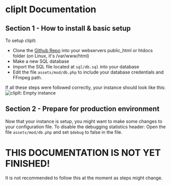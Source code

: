 # clipIt Documentation
## Section 1 - How to install & basic setup
To setup clipIt:
- Clone the [Github Repo](https://github.com/catrilldev/revtube) into your webservers public_html or htdocs folder (on Linux, it's /var/www/html)
- Make a new SQL database
- Import the SQL file located at `sql/db.sql` into your database
- Edit the file `assets/mod/db.php` to include your database credentials and FFmpeg path.
 
If all these steps were followed correctly, your instance should look like this:
![clipIt: Empty instance](https://github.com/puretall/revtube/assets/131389951/b5306e9c-17ed-4d76-93d1-905debd17ba3)

## Section 2 - Prepare for production environment
Now that your instance is setup, you might want to make some changes to your configuration file. To disable the debugging statistics header:
Open the file `assets/mod/db.php` and set `$debug` to false in the file.

# THIS DOCUMENTATION IS NOT YET FINISHED!
It is not recommended to follow this at the moment as steps might change.

